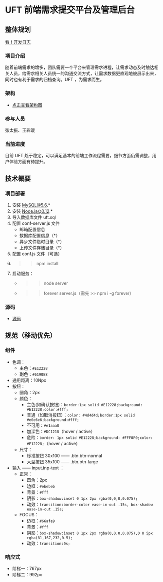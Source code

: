 # UFT 前端需求提交平台及管理后台

## 整体规划

[看！开发日志](https://github.com/o2team/UFT/wiki/%E5%BC%80%E5%8F%91%E6%97%A5%E5%BF%97)

### 项目介绍

随着前端需求的增多，团队需要一个平台来管理需求进程，让需求动态及时触达相关人员，给需求相关人员统一的沟通交流方式，让需求数据更直观地被展示出来，同时也有利于需求的归档查询。UFT ，为需求而生。

### 架构

* [点击查看架构图](http://naotu.baidu.com/file/15371b9a7691fbd529d6cb8d744ba7e7?token=55e245a819077ea9)

### 参与人员

张太振、王彩暖

### 当前进度

目前 UFT 趋于稳定，可以满足基本的前端工作流程需要，细节方面仍需调整，用户体验方面有待提升。

## 技术概要

### 项目部署

1. 安装 MySQL@5.6.*
2. 安装 Node.js@0.12.*
3. 导入数据库文件 uft.sql
4. 配置 conf-server.js 文件
	* 邮箱配置信息
	* 数据库配置信息（*）
	* 异步文件临时目录（*）
	* 上传文件存储目录（*）
5. 配置 conf.js 文件（可选）
6. >> npm install
7. 启动服务：
	* >> node server
	* >> forever server.js（需先 >> npm i -g forever）

### 源码

* [源码](https://github.com/o2team/UFT)

## 规范（移动优先）

### 组件

* 色调：
	* 主色：`#E12228`
	* 副色：`#6190E8`
* 通用距离：10Npx
* 按钮：
	* 圆角：2px
	* 颜色：
		* 主色(如确认按钮)：`border:1px solid #E12228;background: #E12228;color:#fff;`
		* 普通（如取消按钮）：`color: #4d4d4d;border:1px solid #e6e6e6;background:#fff;`
		* 不可用：`#e1aaa8`
		* 加深色：`#DC1218`（hover / active）
		* 危险：`border: 1px solid #E12228;background: #FFF0F0;color: #E12228;`（hover / active）
	* 尺寸：
		* 标准按钮 30x100 —— .btn.btn-normal
		* 大型按钮 35x100 —— .btn.btn-large
* 输入 —— input.inp-text ：
	* 正常：
		* 圆角：2px
		* 边框：`#ebebeb`
		* 背景：`#fff`
		* 阴影：`box-shadow:inset 0 1px 2px rgba(0,0,0,0.075);`
		* 动效：`transition:border-color ease-in-out .15s, box-shadow ease-in-out .15s;`
	* FOCUS：
		* 边框：`#66afe9`
		* 背景：`#fff`
		* 阴影：`box-shadow:inset 0 1px 2px rgba(0,0,0,0.075),0 0 5px rgba(81,167,232,0.5);`
		* 动效：`transition:0s;`

### 响应式

* 阶梯一：767px
* 阶梯二：992px